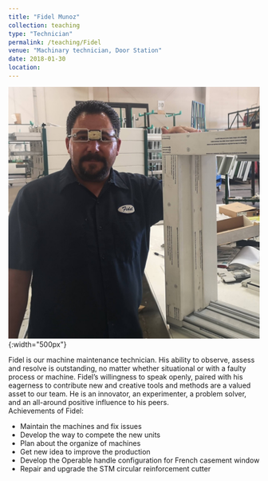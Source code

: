 ```yaml
---
title: "Fidel Munoz"
collection: teaching
type: "Technician"
permalink: /teaching/Fidel
venue: "Machinary technician, Door Station"
date: 2018-01-30
location:
---
```


![fidel](/images/fidel.jpg){:width="500px"}

Fidel is our machine maintenance technician. His ability to observe, assess and resolve is outstanding, no matter whether situational or with a faulty process or machine. Fidel’s willingness to speak openly, paired with his eagerness to contribute new and creative tools and methods are a valued asset to our team. He is an innovator, an experimenter, a problem solver, and an all-around positive influence to his peers.      
Achievements of Fidel:
* Maintain the machines and fix issues
* Develop the way to compete the new units
* Plan about the organize of machines
* Get new idea to improve the production
* Develop the Operable handle configuration for French casement window
* Repair and upgrade the STM circular reinforcement cutter
